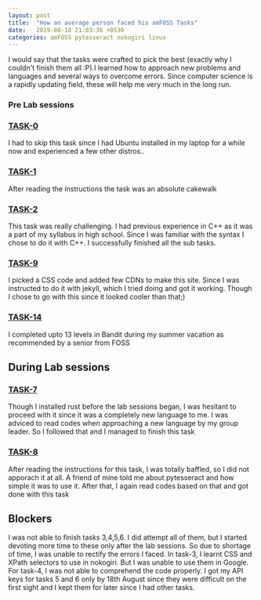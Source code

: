 ```yaml
---
layout: post
title:  "How an average person faced his amFOSS Tasks"
date:   2019-08-18 21:03:36 +0530
categories: amFOSS pytesseract nokogiri linux
---
```


I would say that the tasks were crafted to pick the best (exactly why I couldn't finish them all :P).I learned how to approach new problems and languages and several ways to overcome errors. Since computer science is a rapidly updating field, these will help me very much in the long run.

### Pre Lab sessions

### [TASK-0](https://github.com/ashwinkey04/amfoss-tasks/tree/master/task-0)
I had to skip this task since I had Ubuntu installed in my laptop for a while now and experienced a few other distros..

### [TASK-1](https://github.com/ashwinkey04/amfoss-tasks/tree/master/task-1)
After reading the instructions the task was an absolute cakewalk

### [TASK-2](https://github.com/ashwinkey04/amfoss-tasks/tree/master/task-2)
This task was really challenging. I had previous experience in C++ as it was a part of my syllabus in high school. Since I was familiar with the syntax I chose to do it with C++. I successfully finished all the sub tasks.

### [TASK-9](https://github.com/ashwinkey04/amfoss-tasks/tree/master/task-9)
I picked a CSS code and added few CDNs to make this site. Since I was instructed to do it with jekyll, which I tried doing and got it working. Though I chose to go with this since it looked cooler than that;)

### [TASK-14](https://github.com/ashwinkey04/amfoss-tasks/tree/master/task-14)
I completed upto 13 levels in Bandit during my summer vacation as recommended by a senior from FOSS 

## During Lab sessions

### [TASK-7](https://github.com/ashwinkey04/amfoss-tasks/tree/master/task-7)
Though I installed rust before the lab sessions began, I was hesitant to proceed with it since it was a completely new language to me. I was adviced to read codes when approaching a new language by my group leader. So I followed that and I managed to finish this task

### [TASK-8](https://github.com/ashwinkey04/amfoss-tasks/tree/master/task-8)
After reading the instructions for this task, I was totally baffled, so I did not apporach it at all. A friend of mine told me about pytesseract and how simple it was to use it. After that, I again read codes based on that and got done with this task

## Blockers

I was not able to finish tasks 3,4,5,6. I did attempt all of them, but I started devoting more time to these only after the lab sessions. So due to shortage of time, I was unable to rectify the errors I faced. In task-3, I learnt CSS and XPath selectors to use in nokogiri. But I was unable to use them in Google. For task-4, I was not able to comprehend the code properly. I got my API keys for tasks 5 and 6 only by 18th August since they were difficult on the first sight and I kept them for later since I had other tasks.
